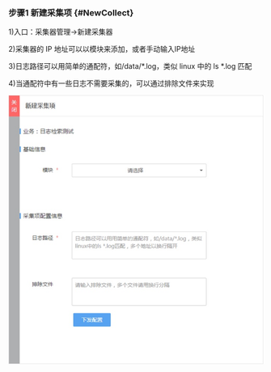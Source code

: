 ### 步骤1 新建采集项 {#NewCollect}

1)入口：采集器管理->新建采集器

2)采集器的 IP 地址可以以模块来添加，或者手动输入IP地址

3)日志路径可以用简单的通配符，如/data/*.log，类似 linux 中的 ls *.log 匹配

4)当通配符中有一些日志不需要采集的，可以通过排除文件来实现

![](../assets/7.jpg)
